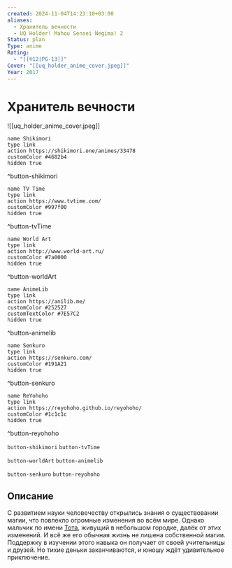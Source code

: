```yaml
---
created: 2024-11-04T14:23:10+03:00
aliases:
  - Хранитель вечности
  - UQ Holder! Mahou Sensei Negima! 2
Status: plan
Type: anime
Rating:
  - "[[®️12|PG-13]]"
Cover: "[[uq_holder_anime_cover.jpeg]]"
Year: 2017
---
```


# Хранитель вечности

![[uq_holder_anime_cover.jpeg]]

```button
name Shikimori
type link
action https://shikimori.one/animes/33478
customColor #4682b4
hidden true
```
^button-shikimori

```button
name TV Time
type link
action https://www.tvtime.com/
customColor #997f00
hidden true
```
^button-tvTime

```button
name World Art
type link
action http://www.world-art.ru/
customColor #7a0000
hidden true
```
^button-worldArt

```button
name AnimeLib
type link
action https://anilib.me/
customColor #252527
customTextColor #7E57C2
hidden true
```
^button-animelib

```button
name Senkuro
type link
action https://senkuro.com/
customColor #191A21
hidden true
```
^button-senkuro

```button
name ReYohoho
type link
action https://reyohoho.github.io/reyohoho/
customColor #1c1c1c
hidden true
```
^button-reyohoho

`button-shikimori` `button-tvTime`

`button-worldArt` `button-animelib`

`button-senkuro` `button-reyohoho`

## Описание

С развитием науки человечеству открылись знания о существовании магии, что повлекло огромные изменения во всём мире. Однако мальчик по имени [Тота](https://shikimori.one/characters/90911-touta-konoe), живущий в небольшом городке, далёк от этих изменений. И всё же его обычная жизнь не лишена собственной магии. Поддержку в изучении этого навыка он получает от своей учительницы и друзей. Но тихие деньки заканчиваются, и юношу ждёт удивительное приключение.

